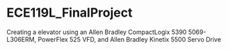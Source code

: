 # ECE119L_FinalProject
Creating a elevator using an Allen Bradley CompactLogix 5390 5069-L306ERM, PowerFlex 525 VFD, and Allen Bradley Kinetix 5500 Servo Drive
